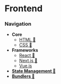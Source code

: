 # Frontend

### Navigation
- **Core**
  - [HTML 📂](./html/index.md)
  - [CSS 📂](./css/index.md)
- **Frameworks**
  - [React 📂](./frameworks/react/index.md)
  - [Next.js 📂](./frameworks/next-js/index.md)
  - [Vue.js](https://vuejs.org/)
- [**State Management 📂**](./state-management/index.md)
- [**Bundlers 📂**](./bundlers/index.md)
